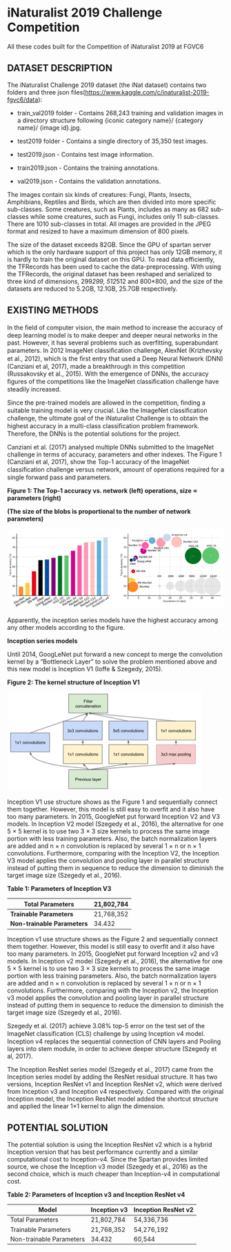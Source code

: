 # **iNaturalist 2019 Challenge Competition**
All these codes built for the Competition of iNaturalist 2019 at FGVC6

## **DATASET DESCRIPTION**

The iNaturalist Challenge 2019 dataset (the iNat dataset) contains two folders and three json files(https://www.kaggle.com/c/inaturalist-2019-fgvc6/data):

* train_val2019 folder - Contains 268,243 training and validation images in a directory structure following {iconic category name}/ {category name}/ {image id}.jpg.

* test2019 folder - Contains a single directory of 35,350 test images.

* test2019.json - Contains test image information.

* train2019.json - Contains the training annotations.

* val2019.json - Contains the validation annotations.

The images contain six kinds of creatures: Fungi, Plants, Insects, Amphibians, Reptiles and Birds, which are then divided into more specific sub-classes. Some creatures, such as Plants, includes as many as 682 sub-classes while some creatures, such as Fungi, includes only 11 sub-classes. There are 1010 sub-classes in total. All images are provided in the JPEG format and resized to have a maximum dimension of 800 pixels. 

The size of the dataset exceeds 82GB. Since the GPU of spartan server which is the only hardware support of this project has only 12GB memory, it is hardly to train the original dataset on this GPU. To read data efficiently, the TFRecords has been used to cache the data-preprocessing. With using the TFRecords, the original dataset has been reshaped and serialized to three kind of dimensions, 299*299, 512*512 and 800*800, and the size of the datasets are reduced to 5.2GB, 12.1GB, 25.7GB respectively.

## **EXISTING METHODS**

In the ﬁeld of computer vision, the main method to increase the accuracy of deep learning model is to make deeper and deeper neural networks in the past. However, it has several problems such as overfitting, superabundant parameters. In 2012 ImageNet classiﬁcation challenge, AlexNet (Krizhevsky et al., 2012), which is the ﬁrst entry that used a Deep Neural Network (DNN) (Canziani et al, 2017), made a breakthrough in this competition (Russakovsky et al., 2015). With the emergence of DNNs, the accuracy ﬁgures of the competitions like the ImageNet classiﬁcation challenge have steadily increased. 

Since the pre-trained models are allowed in the competition, finding a suitable training model is very crucial. Like the ImageNet classiﬁcation challenge, the ultimate goal of the iNaturalist Challenge is to obtain the highest accuracy in a multi-class classiﬁcation problem framework. Therefore, the DNNs is the potential solutions for the project.

Canziani et al. (2017) analysed multiple DNNs submitted to the ImageNet challenge in terms of accuracy, parameters and other indexes. The Figure 1 (Canziani et al, 2017),  show the Top-1 accuracy of the ImageNet classiﬁcation challenge versus network, amount of operations required for a single forward pass and parameters. 

**Figure 1: The Top-1 accuracy vs. network (left) operations, size ∝ parameters (right)**

**(The size of the blobs is proportional to the number of network parameters)**

![img_1.1](./img/img_1.1.png)

Apparently, the inception series models have the highest accuracy among any other models according to the figure. 

**Inception series models**

Until 2014, GoogLeNet put forward a new concept to merge the convolution kernel by a “Bottleneck Layer” to solve the problem mentioned above and this new model is Inception V1 (Ioffe & Szegedy, 2015).

**Figure 2: The kernel structure of Inception V1**

![img_1.2](./img/img_1.2.png)

Inception V1 use structure shows as the Figure 1 and sequentially connect them together. However, this model is still easy to overfit and it also have too many parameters. In 2015, GoogleNet put forward Inception V2 and V3 models. In Inception V2 model (Szegedy et al., 2016), the alternative for one 5 × 5 kernel is to use two 3 × 3 size kernels to process the same image portion with less training parameters. Also, the batch normalization layers are added and n × n convolution is replaced by several 1 × n or n × 1 convolutions. Furthermore, comparing with the Inception V2, the Inception V3 model applies the convolution and pooling layer in parallel structure instead of putting them in sequence to reduce the dimension to diminish the target image size (Szegedy et al., 2016). 

**Table 1: Parameters of Inception V3**

| **Total Parameters**           | 21,802,784 |
| ------------------------------ | ---------- |
| **Trainable   Parameters**     | 21,768,352 |
| **Non-trainable   Parameters** | 34.432     |

Inception v1 use structure shows as the Figure 2 and sequentially connect them together. However, this model is still easy to overfit and it also have too many parameters. In 2015, GoogleNet put forward Inception v2 and v3 models. In Inception v2 model (Szegedy et al., 2016), the alternative for one 5 × 5 kernel is to use two 3 × 3 size kernels to process the same image portion with less training parameters. Also, the batch normalization layers are added and n × n convolution is replaced by several 1 × n or n × 1 convolutions. Furthermore, comparing with the Inception v2, the Inception v3 model applies the convolution and pooling layer in parallel structure instead of putting them in sequence to reduce the dimension to diminish the target image size (Szegedy et al., 2016). 

Szegedy et al. (2017) achieve 3.08% top-5 error on the test set of the ImageNet classiﬁcation (CLS) challenge by using Inception v4 model. Inception v4 replaces the sequential connection of CNN layers and Pooling layers into stem module, in order to achieve deeper structure (Szegedy et al, 2017).

The Inception ResNet series model (Szegedy et al., 2017) came from the Inception series model by adding the ResNet residual structure. It has two versions, Inception ResNet v1 and Inception ResNet v2, which were derived from Inception v3 and Inception v4 respectively. Compared with the original Inception model, the Inception ResNet model added the shortcut structure and applied the linear 1×1 kernel to align the dimension.

## **POTENTIAL SOLUTION**

The potential solution is using the Inception ResNet v2 which is a hybrid Inception version that has best performance currently and a similar computational cost to Inception-v4. Since the Spartan provides limited source, we chose the Inception v3 model (Szegedy et al., 2016) as the second choice, which is much cheaper than Inception-v4 in computational cost. 

**Table 2: Parameters of Inception v3 and Inception ResNet v4**

| **Model**                  | **Inception** **v3** | **Inception ResNet v2** |
| -------------------------- | -------------------- | ----------------------- |
| Total Parameters           | 21,802,784           | 54,336,736              |
| Trainable Parameters       | 21,768,352           | 54,276,192              |
| Non-trainable   Parameters | 34.432               | 60,544                  |


